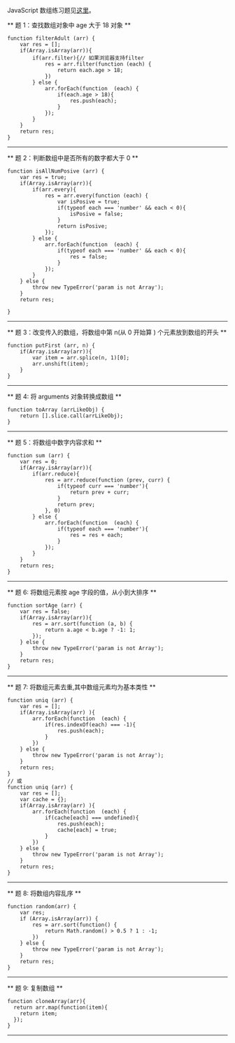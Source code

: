 JavaScript 数组练习题见[这里](practice.md)。

** 题 1：查找数组对象中 age 大于 18 对象 **
```
function filterAdult (arr) {
	var res = [];
	if(Array.isArray(arr)){
		if(arr.filter){// 如果浏览器支持filter
			res = arr.filter(function (each) {
				return each.age > 18;
			})
		} else {
			arr.forEach(function  (each) {
				if(each.age > 18){
					res.push(each);
				}
			});
		}
	}
	return res;
}
```

***

** 题 2：判断数组中是否所有的数字都大于 0 **
```
function isAllNumPosive (arr) {
	var res = true;
	if(Array.isArray(arr)){
		if(arr.every){
			res = arr.every(function (each) {
				var isPosive = true;
				if(typeof each === 'number' && each < 0){
					isPosive = false;
				}
				return isPosive;
			});
		} else {
			arr.forEach(function  (each) {
				if(typeof each === 'number' && each < 0){
					res = false;
				}
			});
		}
	} else {
		throw new TypeError('param is not Array');
	}
	return res;

}
```

***

** 题 3：改变传入的数组，将数组中第 n(从 0 开始算 ) 个元素放到数组的开头 **
```
function putFirst (arr, n) {
	if(Array.isArray(arr)){
		var item = arr.splice(n, 1)[0];
		arr.unshift(item);
	}
}
```

***

** 题 4: 将 arguments 对象转换成数组 **
```
function toArray (arrLikeObj) {
	return [].slice.call(arrLikeObj);
}
```
***

** 题 5：将数组中数字内容求和  **
```
function sum (arr) {
	var res = 0;
	if(Array.isArray(arr)){
		if(arr.reduce){
			res = arr.reduce(function (prev, curr) {
				if(typeof curr === 'number'){
					return prev + curr;
				}
				return prev;
			}, 0)
		} else {
			arr.forEach(function  (each) {
				if(typeof each === 'number'){
					res = res + each;
				}
			});
		}
	}
	return res;
}
```

***

** 题 6: 将数组元素按 age 字段的值，从小到大排序 **
```
function sortAge (arr) {
	var res = false;
	if(Array.isArray(arr)){
		res = arr.sort(function (a, b) {
			return a.age < b.age ? -1: 1;
		});
	} else {
		throw new TypeError('param is not Array');
	}
	return res;
}
```

***

** 题 7: 将数组元素去重,其中数组元素均为基本类性 **
```
function uniq (arr) {
	var res = [];
	if(Array.isArray(arr) ){
		arr.forEach(function  (each) {
			if(res.indexOf(each) === -1){
				res.push(each);
			}
		})
	} else {
		throw new TypeError('param is not Array');
	}
	return res;
}
// 或
function uniq (arr) {
	var res = [];
	var cache = {};
	if(Array.isArray(arr) ){
		arr.forEach(function  (each) {
			if(cache[each] === undefined){
				res.push(each);
				cache[each] = true;
			}
		})
	} else {
		throw new TypeError('param is not Array');
	}
	return res;
}
```
***

** 题 8: 将数组内容乱序 **
```
function random(arr) {
    var res;
    if (Array.isArray(arr)) {
        res = arr.sort(function() {
            return Math.random() > 0.5 ? 1 : -1;
        })
    } else {
        throw new TypeError('param is not Array');
    }
    return res;
}
```

***

** 题 9: 复制数组 **
```
function cloneArray(arr){
  return arr.map(function(item){
    return item;
  });
}
```

***
